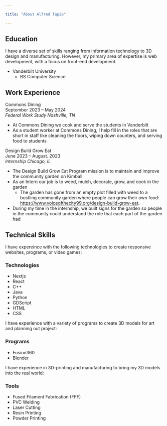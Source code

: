 ```yaml
---

title: "About Alfred Tapia"

---
```


## Education

I have a diverse set of skills ranging from information technology to 3D design and manufacturing. However, my primary area of expertise is web development, with a focus on front-end development.

* Vanderbilt University
  * BS Computer Science

## Work Experience
Commons Dining                 
September 2023 – May 2024                 
*Federal Work Study Nashville, TN*
* At Commons Dining we cook and serve the students in Vanderbilt
* As a student worker at Commons Dining, I help fill in the roles that are short in staff like cleaning the floors,
wiping down counters, and serving food to students

Design Build Grow Eat                 
June 2023 – August. 2023                 
*Internship Chicago, IL*
* The Design Build Grow Eat Program mission is to maintain and improve the community garden on Kimball
* As an Intern our job is to weed, mulch, decorate, grow, and cook in the garden
  * The garden has gone from an empty plot filled with weed to a bustling community garden where people can grow their own food: https://www.voiceofthecity99.org/design-build-grow-eat.
* During my time in the internship, we built signs for the garden so people in the community could understand
the role that each part of the garden had


## Technical Skills

I have expereince with the following technologies to create responsive websites, programs, or video games:

### Technologies
* Nextjs
* React
* C++
* Java
* Python
* GDScript
* HTML
* CSS

I have experience with a variety of programs to create 3D models for art and planning out project:

### Programs
* Fusion360
* Blender

I have experience in 3D-printing and manufacturing to bring my 3D models into the real world:

### Tools
* Fused Filament Fabrication (FFF)
* PVC Welding
* Laser Cutting 
* Resin Printing
* Powder Printing

